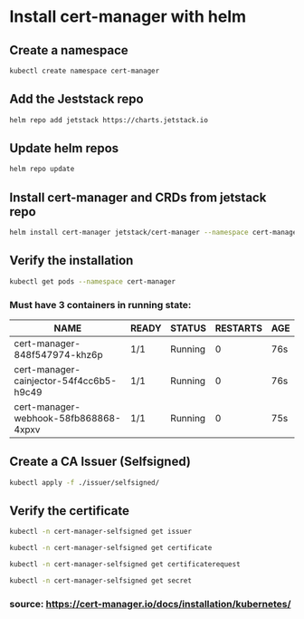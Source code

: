 # Install cert-manager with helm
  
## Create a namespace
```bash
kubectl create namespace cert-manager
```
  
## Add the Jeststack repo
```bash
helm repo add jetstack https://charts.jetstack.io
```
  
## Update helm repos
```bash
helm repo update
```
  
## Install cert-manager and CRDs from jetstack repo
```bash
helm install cert-manager jetstack/cert-manager --namespace cert-manager --create-namespace --version v1.4.0 --set installCRDs=true
```
  
## Verify the installation

```bash
kubectl get pods --namespace cert-manager
```

### Must have 3 containers in running state:

| NAME                                    |  READY |  STATUS  |  RESTARTS |  AGE |
| ---                                     |  ---   |  ---     |  ---      |  --- |
| cert-manager-848f547974-khz6p           |  1/1   |  Running |  0        |  76s |
| cert-manager-cainjector-54f4cc6b5-h9c49 |  1/1   |  Running |  0        |  76s |
| cert-manager-webhook-58fb868868-4xpxv   |  1/1   |  Running |  0        |  75s |
  
## Create a CA Issuer (Selfsigned)
```bash
kubectl apply -f ./issuer/selfsigned/
```

## Verify the certificate
```bash
kubectl -n cert-manager-selfsigned get issuer
```

```bash
kubectl -n cert-manager-selfsigned get certificate
```

```bash
kubectl -n cert-manager-selfsigned get certificaterequest
```

```bash
kubectl -n cert-manager-selfsigned get secret
```

### source: https://cert-manager.io/docs/installation/kubernetes/